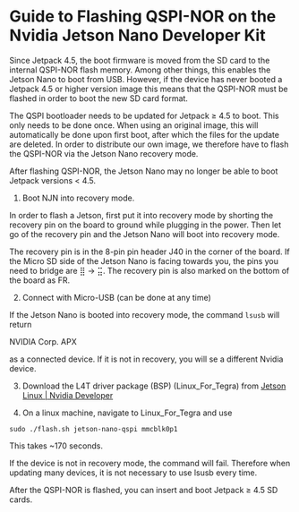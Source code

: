 # Guide to Flashing QSPI-NOR on the Nvidia Jetson Nano Developer Kit

Since Jetpack 4.5, the boot firmware is moved from the SD card to the internal QSPI-NOR flash memory. Among other things, this enables the Jetson Nano to boot from USB. However, if the device has never booted a Jetpack 4.5 or higher version image this means that the QSPI-NOR must be flashed in order to boot the new SD card format.

The QSPI bootloader needs to be updated for Jetpack ≥ 4.5 to boot. This only needs to be done once. When using an original image, this will automatically be done upon first boot, after which the files for the update are deleted. In order to distribute our own image, we therefore have to flash the QSPI-NOR via the Jetson Nano recovery mode.

After flashing QSPI-NOR, the Jetson Nano may no longer be able to boot Jetpack versions < 4.5.

1. Boot NJN into recovery mode.

In order to flash a Jetson, first put it into recovery mode by shorting the recovery pin on the board to ground while plugging in the power. Then let go of the recovery pin and the Jetson Nano will boot into recovery mode. 

The recovery pin is in the 8-pin pin header J40 in the corner of the board. If the Micro SD side of the Jetson Nano is facing towards you, the pins you need to bridge are ⣿ -> ⣭. The recovery pin is also marked on the bottom of the board as FR.

2. Connect with Micro-USB (can be done at any time)

If the Jetson Nano is booted into recovery mode, the command `lsusb` will return

NVIDIA Corp. APX

as a connected device. If it is not in recovery, you will se a different Nvidia device.

3. Download the L4T driver package (BSP) (Linux_For_Tegra) from [Jetson Linux | Nvidia Developer](https://developer.nvidia.com/embedded/linux-tegra)

4. On a linux machine, navigate to Linux_For_Tegra and use

```sudo ./flash.sh jetson-nano-qspi mmcblk0p1```

This takes ~170 seconds.

If the device is not in recovery mode, the command will fail. Therefore when updating many devices, it is not necessary to use lsusb every time.

After the QSPI-NOR is flashed, you can insert and boot Jetpack ≥ 4.5 SD cards.